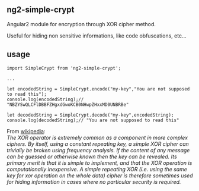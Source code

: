 ## ng2-simple-crypt

Angular2 module for encryption through XOR cipher method.

Useful for hiding non sensitive informations, like code obfuscations, etc...


## usage

```
import SimpleCrypt from 'ng2-simple-crypt';

...

let encodedString = SimpleCrypt.encode("my-key","You are not supposed to read this");
console.log(encodedString);// "NBZYSwQLCFlDBBFZHgxdGwoKCB0NHwpZHxxMD0UNBRBe"

let decodedString = SimpleCrypt.decode("my-key",encodedString);
console.log(decodedString);// "You are not supposed to read this"
```


From [wikipedia](https://en.wikipedia.org/wiki/XOR_cipher):    
*The XOR operator is extremely common as a component in more complex ciphers. By itself, using a constant repeating key, a simple XOR cipher can trivially be broken using frequency analysis. If the content of any message can be guessed or otherwise known then the key can be revealed. Its primary merit is that it is simple to implement, and that the XOR operation is computationally inexpensive. A simple repeating XOR (i.e. using the same key for xor operation on the whole data) cipher is therefore sometimes used for hiding information in cases where no particular security is required.*

